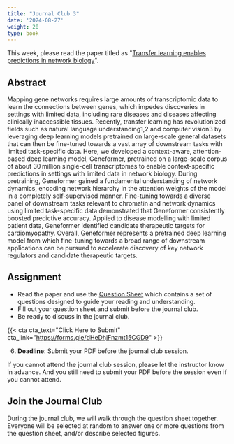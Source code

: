 ```yaml
---
title: "Journal Club 3"
date: '2024-08-27'
weight: 20
type: book
---
```


This week, please read the paper titled as "[Transfer learning enables predictions in network biology](https://www.nature.com/articles/s41586-023-06139-9)".

## Abstract

Mapping gene networks requires large amounts of transcriptomic data to learn the connections between genes, which impedes discoveries in settings with limited data, including rare diseases and diseases affecting clinically inaccessible tissues. Recently, transfer learning has revolutionized fields such as natural language understanding1,2 and computer vision3 by leveraging deep learning models pretrained on large-scale general datasets that can then be fine-tuned towards a vast array of downstream tasks with limited task-specific data. Here, we developed a context-aware, attention-based deep learning model, Geneformer, pretrained on a large-scale corpus of about 30 million single-cell transcriptomes to enable context-specific predictions in settings with limited data in network biology. During pretraining, Geneformer gained a fundamental understanding of network dynamics, encoding network hierarchy in the attention weights of the model in a completely self-supervised manner. Fine-tuning towards a diverse panel of downstream tasks relevant to chromatin and network dynamics using limited task-specific data demonstrated that Geneformer consistently boosted predictive accuracy. Applied to disease modelling with limited patient data, Geneformer identified candidate therapeutic targets for cardiomyopathy. Overall, Geneformer represents a pretrained deep learning model from which fine-tuning towards a broad range of downstream applications can be pursued to accelerate discovery of key network regulators and candidate therapeutic targets.

## Assignment

 - Read the paper and use the [Question Sheet](/question-sheet/) which contains a set of questions designed to guide your reading and understanding.
 - Fill out your question sheet and submit before the journal club.
 - Be ready to discuss in the journal club.

 {{< cta cta_text="Click Here to Submit" cta_link="https://forms.gle/dHeDhjFnzmt15CGD9" >}}

 6. **Deadline**: Submit your PDF before the journal club session.

If you cannot attend the journal club session, please let the instructor know in advance. And you still need to submit your PDF before the session even if you cannot attend.
 
 ## Join the Journal Club

During the journal club, we will walk through the question sheet together. Everyone will be selected at random to answer one or more questions from the question sheet, and/or describe selected figures.

